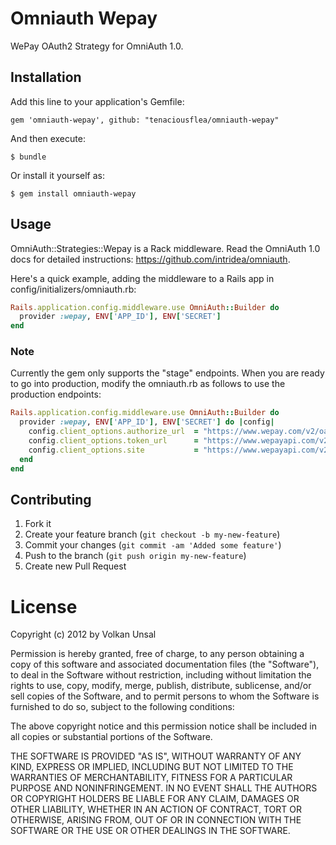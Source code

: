 # Omniauth Wepay

WePay OAuth2 Strategy for OmniAuth 1.0.

## Installation

Add this line to your application's Gemfile:

    gem 'omniauth-wepay', github: "tenaciousflea/omniauth-wepay"

And then execute:

    $ bundle

Or install it yourself as:

    $ gem install omniauth-wepay

## Usage

OmniAuth::Strategies::Wepay is a Rack middleware. Read the OmniAuth 1.0 docs for detailed instructions: https://github.com/intridea/omniauth.

Here's a quick example, adding the middleware to a Rails app in config/initializers/omniauth.rb:
```ruby
Rails.application.config.middleware.use OmniAuth::Builder do
  provider :wepay, ENV['APP_ID'], ENV['SECRET']
end
```

### Note

Currently the gem only supports the "stage" endpoints. When you are ready to go into production, modify the omniauth.rb as follows to use the production endpoints:


```ruby
Rails.application.config.middleware.use OmniAuth::Builder do
  provider :wepay, ENV['APP_ID'], ENV['SECRET'] do |config|
    config.client_options.authorize_url  = "https://www.wepay.com/v2/oauth2/authorize"
    config.client_options.token_url      = "https://www.wepayapi.com/v2/oauth2/token"
    config.client_options.site           = "https://www.wepayapi.com/v2"
  end
end
```





## Contributing

1. Fork it
2. Create your feature branch (`git checkout -b my-new-feature`)
3. Commit your changes (`git commit -am 'Added some feature'`)
4. Push to the branch (`git push origin my-new-feature`)
5. Create new Pull Request


# License

Copyright (c) 2012 by Volkan Unsal

Permission is hereby granted, free of charge, to any person obtaining a copy of this software and associated documentation files (the "Software"), to deal in the Software without restriction, including without limitation the rights to use, copy, modify, merge, publish, distribute, sublicense, and/or sell copies of the Software, and to permit persons to whom the Software is furnished to do so, subject to the following conditions:

The above copyright notice and this permission notice shall be included in all copies or substantial portions of the Software.

THE SOFTWARE IS PROVIDED "AS IS", WITHOUT WARRANTY OF ANY KIND, EXPRESS OR IMPLIED, INCLUDING BUT NOT LIMITED TO THE WARRANTIES OF MERCHANTABILITY, FITNESS FOR A PARTICULAR PURPOSE AND NONINFRINGEMENT. IN NO EVENT SHALL THE AUTHORS OR COPYRIGHT HOLDERS BE LIABLE FOR ANY CLAIM, DAMAGES OR OTHER LIABILITY, WHETHER IN AN ACTION OF CONTRACT, TORT OR OTHERWISE, ARISING FROM, OUT OF OR IN CONNECTION WITH THE SOFTWARE OR THE USE OR OTHER DEALINGS IN THE SOFTWARE.
